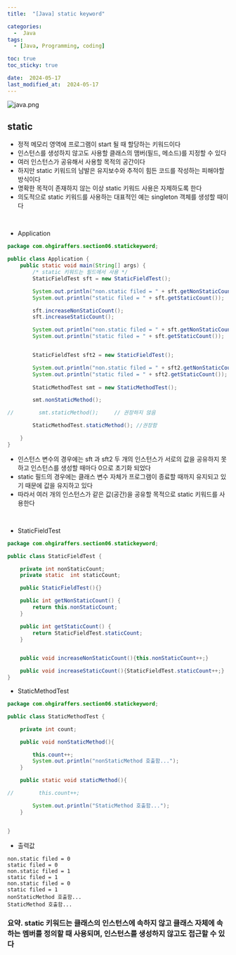 ```yaml
---
title:  "[Java] static keyword" 

categories:
  -  Java
tags:
  - [Java, Programming, coding]

toc: true
toc_sticky: true

date:  2024-05-17
last_modified_at:  2024-05-17
---
```


![java.png](..%2Fassets%2Fimg%2Fjava.png)

## static
- 정적 메모리 영역에 프로그램이 start 될 때 할당하는 키워드이다
- 인스턴스를 생성하지 않고도 사용할 클래스의 맴버(필드, 메소드)를 지정할 수 있다
- 여러 인스턴스가 공유해서 사용할 목적의 공간이다
- 하지만 static 키워드의 남발은 유지보수와 추적이 힘든 코드를 작성하는 피해야할 방식이다
- 명확한 목적이 존재하지 않는 이상 static 키워드 사용은 자제하도록 한다
- 의도적으로 static 키워드를 사용하는 대표적인 예는 singleton 객체를 생성할 때이다

<br>

- Application

```java
package com.ohgiraffers.section06.statickeyword;

public class Application {
    public static void main(String[] args) {
        /* static 키워드는 필드에서 사용 */
        StaticFieldTest sft = new StaticFieldTest();

        System.out.println("non.static filed = " + sft.getNonStaticCount());    //0
        System.out.println("static filed = " + sft.getStaticCount());    //0

        sft.increaseNonStaticCount();
        sft.increaseStaticCount();

        System.out.println("non.static filed = " + sft.getNonStaticCount());    //1
        System.out.println("static filed = " + sft.getStaticCount());    //1


        StaticFieldTest sft2 = new StaticFieldTest();

        System.out.println("non.static filed = " + sft2.getNonStaticCount());    //0
        System.out.println("static filed = " + sft2.getStaticCount());   //1
        
        StaticMethodTest smt = new StaticMethodTest();

        smt.nonStaticMethod();

//        smt.staticMethod();     // 권장하지 않음

        StaticMethodTest.staticMethod(); //권장함

    }
}
```
- 인스턴스 변수의 경우에는 sft 과 sft2 두 개의 인스턴스가 서로의 값을 공유하지 못하고 인스턴스를 생성할 때마다 0으로 초기화 되었다
- static 필드의 경우에는 클래스 변수 자체가 프로그램이 종료할 때까지 유지되고 있기 때문에 값을 유지하고 있다
- 따라서 여러 개의 인스턴스가 같은 값(공간)을 공유할 목적으로 static 키워드를 사용한다

<br>

- StaticFieldTest

```java
package com.ohgiraffers.section06.statickeyword;

public class StaticFieldTest {

    private int nonStaticCount;
    private static  int staticCount;

    public StaticFieldTest(){}

    public int getNonStaticCount() {
        return this.nonStaticCount;
    }

    public int getStaticCount() {
        return StaticFieldTest.staticCount;
    }


    public void increaseNonStaticCount(){this.nonStaticCount++;}

    public void increaseStaticCount(){StaticFieldTest.staticCount++;}
}
```

- StaticMethodTest

```java
package com.ohgiraffers.section06.statickeyword;

public class StaticMethodTest {

    private int count;

    public void nonStaticMethod(){

        this.count++;
        System.out.println("nonStaticMethod 호출함...");
    }

    public static void staticMethod(){

//        this.count++;

        System.out.println("StaticMethod 호출함...");
    }


}
```

- 출력값

```
non.static filed = 0
static filed = 0
non.static filed = 1
static filed = 1
non.static filed = 0
static filed = 1
nonStaticMethod 호출함...
StaticMethod 호출함...
```

### 요약. static 키워드는 클래스의 인스턴스에 속하지 않고 클래스 자체에 속하는 멤버를 정의할 때 사용되며, 인스턴스를 생성하지 않고도 접근할 수 있다


